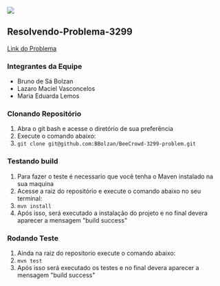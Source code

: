 ![](https://github.com/BBolzan/BeeCrowd-3299-problem/actions/workflows/github-actions-demo.yml/badge.svg)
## Resolvendo-Problema-3299
[Link do Problema](https://www.beecrowd.com.br/judge/en/problems/view/3299) 
### Integrantes da Equipe 
- Bruno de Sá Bolzan 
- Lazaro Maciel Vasconcelos
- Maria Eduarda Lemos

### Clonando Repositório
1. Abra o git bash e acesse o diretório de sua preferência
2. Execute o comando abaixo: 
3. ```git clone git@github.com:BBolzan/BeeCrowd-3299-problem.git```

### Testando build 
1. Para fazer o teste é necessario que você tenha o Maven instalado na sua maquina
2. Acesse a raiz do repositório e execute o comando abaixo no seu terminal:
3. `mvn install`
4. Após isso, será executado a instalação do projeto e no final devera aparecer a mensagem "build success"

### Rodando Teste
1. Ainda na raiz do repositorio execute o comando abaixo:
2. `mvn test`
3. Após isso será executado os testes e no final devera aparecer a mensagem "build success"
